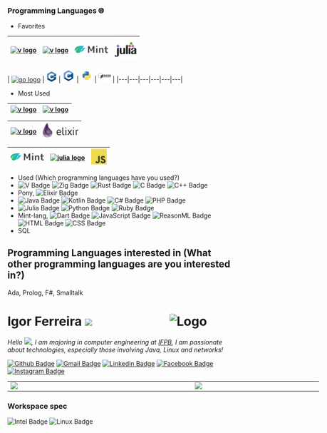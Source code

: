 ### Programming Languages 🌐
- Favorites

| [<img src="https://raw.githubusercontent.com/vlang/v-logo/master/dist/v-logo.svg?sanitize=true" alt="v logo" width="35">](https://vlang.io/) | [<img src="https://www.ponylang.io/images/logo.png" alt="v logo" width="50">](https://www.ponylang.io/) | [<img src="https://raw.githubusercontent.com/mint-lang/mint/master/src/assets/mint-logo.svg" alt="v logo" width="75">](https://www.mint-lang.com/) | [<img src="https://raw.githubusercontent.com/github/explore/cfd26557025b2ccaa2d3d25f3e518e29ebea05c5/topics/julia/julia.png" alt="julia logo" width="50">](https://julialang.org/) |
|---|---|---|---|

| [<img src="https://raw.githubusercontent.com/Delta456/Delta456/master/img/golang.png" alt="go logo" width="38">](https://golang.org/) | [<img src="https://raw.githubusercontent.com/github/explore/80688e429a7d4ef2fca1e82350fe8e3517d3494d/topics/cpp/cpp.png" alt="cpp logo" width="24">](https://isocpp.org/)  |  [<img src="https://raw.githubusercontent.com/github/explore/80688e429a7d4ef2fca1e82350fe8e3517d3494d/topics/c/c.png" alt="c logo" width="28">](http://www.open-std.org/jtc1/sc22/wg14/) |  [<img src="https://raw.githubusercontent.com/github/explore/80688e429a7d4ef2fca1e82350fe8e3517d3494d/topics/python/python.png" alt="python logo" width="28">](https://www.python.org/) | [<img src="https://raw.githubusercontent.com/github/explore/80688e429a7d4ef2fca1e82350fe8e3517d3494d/topics/bash/bash.png" alt="bash logo" width="28">](https://www.gnu.org/software/bash/)  |
|---|---|---|---|---|---|

- Most Used

| [<img src="https://raw.githubusercontent.com/vlang/v-logo/master/dist/v-logo.svg?sanitize=true" alt="v logo" width="35">](https://vlang.io/) | [<img src="https://camo.githubusercontent.com/99f388a65a6eed1d03fc9bc24c983debcb2445e07f53af825e28e69c049a6912/68747470733a2f2f7a69676c616e672e6f72672f7a69672d6c6f676f2e737667" alt="v logo" width="50">](https://ziglang.org/) |
|---|---|

| [<img src="https://www.ponylang.io/images/logo.png" alt="v logo" width="50">](https://www.ponylang.io/) | [<img src="https://raw.githubusercontent.com/elixir-lang/elixir-lang.github.com/master/images/logo/logo.png" alt="v logo" width="80">](https://elixir-lang.org/) |
|---|---|

| [<img src="https://raw.githubusercontent.com/mint-lang/mint/master/src/assets/mint-logo.svg" alt="v logo" width="75">](https://www.mint-lang.com/) | [<img src="https://github.com/dart-lang/site-shared/blob/master/src/_assets/image/dart/logo%2Btext/vertical/default.svg" alt="julia logo" width="26">](https://dartpad.dev/) | [<img src="https://raw.githubusercontent.com/github/explore/80688e429a7d4ef2fca1e82350fe8e3517d3494d/topics/javascript/javascript.png" alt="js logo" width="35">](https://www.mint-lang.com/) |
|---|---|---|

- Used (Which programming languages have you used?)
- ![V Badge](https://img.shields.io/badge/V-%23ED8B00.svg?&style=for-the-badge&logo=v) ![Zig Badge](https://img.shields.io/badge/Zig-%23ED8B00.svg?&style=for-the-badge&logo=zig) ![Rust Badge](https://img.shields.io/badge/Rust-%23ED8B00.svg?&style=for-the-badge&logo=rust) ![C Badge](https://img.shields.io/badge/c%20-%2300599C.svg?&style=for-the-badge&logo=c&logoColor=white) ![C++ Badge](https://img.shields.io/badge/C++-%23ED8B00.svg?&style=for-the-badge&logo=Cplusplus)
- Pony, ![Elixir Badge](https://img.shields.io/badge/Elixir-%23ED8B00.svg?&style=for-the-badge&logo=Elixir)
- ![Java Badge](https://img.shields.io/badge/java-%23ED8B00.svg?&style=for-the-badge&logo=java&logoColor=white) ![Kotlin Badge](https://img.shields.io/badge/Kotlin-%23ED8B00.svg?&style=for-the-badge&logo=Kotlin) ![C# Badge](https://img.shields.io/badge/C\#-%23ED8B00.svg?&style=for-the-badge&logo=C#) ![PHP Badge](https://img.shields.io/badge/PHP-%23ED8B00.svg?&style=for-the-badge&logo=PHP)
- ![Julia Badge](https://img.shields.io/badge/Julia-%23ED8B00.svg?&style=for-the-badge&logo=julia) ![Python Badge](https://img.shields.io/badge/python%20-%2314354C.svg?&style=for-the-badge&logo=python) ![Ruby Badge](https://img.shields.io/badge/Ruby-%23ED8B00.svg?&style=for-the-badge&logo=ruby)
- Mint-lang, ![Dart Badge](https://img.shields.io/badge/Dart-%23ED8B00.svg?&style=for-the-badge&logo=dart) ![JavaScript Badge](https://img.shields.io/badge/JavaScript-%23ED8B00.svg?&style=for-the-badge&logo=JavaScript) ![ReasonML Badge](https://img.shields.io/badge/ReasonML-%23ED8B00.svg?&style=for-the-badge&logo=Reason) ![HTML Badge](https://img.shields.io/badge/HTML-%23ED8B00.svg?&style=for-the-badge&logo=HTML5) ![CSS Badge](https://img.shields.io/badge/CSS-%23ED8B00.svg?&style=for-the-badge&logo=CSS3)
- SQL

## Programming Languages interested in (What other programming languages are you interested in?)
Ada, Prolog, F#, Smalltalk

<img src="https://media.giphy.com/media/M9gbBd9nbDrOTu1Mqx/giphy.gif" width="140" alt="Logo" align="right" /> Igor Ferreira <img src="https://media.giphy.com/media/VgCDAzcKvsR6OM0uWg/giphy.gif" width="50">
=====

<p><em>Hello <img src="https://media.giphy.com/media/hvRJCLFzcasrR4ia7z/giphy.gif" width="20px">, I am majoring in computer engineering at <a href="https://www.ifpb.edu.br/campinagrande">IFPB</a>, I am passionate about technologies, especially those involving Java, Linux and networks!
</em></p>

[![Github Badge](https://img.shields.io/badge/github-%23100000.svg?&style=for-the-badge&logo=github&logoColor=white&link=mailto:https://github.com/Joshaby)](https://github.com/Joshaby)
[![Gmail Badge](https://img.shields.io/badge/gmail-D14836?&style=for-the-badge&logo=gmail&logoColor=white&link=mailto:josehenriquebrito55@gmail.com)](josehenriquebrito55@gmail.com/)
[![Linkedin Badge](https://img.shields.io/badge/linkedin-%230077B5.svg?&style=for-the-badge&logo=linkedin&logoColor=white&link=mailto:https://www.linkedin.com/in/jos%C3%A9-henrique-azevedo-de-brito-a305761b2/)](https://www.linkedin.com/in/jos%C3%A9-henrique-azevedo-de-brito-a305761b2/)
[![Facebook Badge](https://img.shields.io/badge/facebook-%231877F2.svg?&style=for-the-badge&logo=facebook&logoColor=white&link=mailto:https://www.facebook.com/Joshaby707)](https://www.facebook.com/Joshaby707/)
[![Instagram Badge](https://img.shields.io/badge/instagram-%23E4405F.svg?&style=for-the-badge&logo=instagram&logoColor=white&link=mailto:https://www.instagram.com/josehenrique707/)](https://www.instagram.com/josehenrique707/)

<center>
  <table style="width: 700px; align='right';" >
        <td><img width="400px" align="left" src="https://github-readme-stats.vercel.app/api/top-langs/?username=joshaby&layout=compact" /></td>
        <td><img width="495px" align="left" src="https://github-readme-stats.vercel.app/api?username=joshaby&show_icons=true&bg_color=FFF&text_color=000&title_color=14274e&icon_color=394867" /></td>  
  </table>
</center>

### Workspace spec

![Intel Badge](https://img.shields.io/badge/intel-core%20i5%208th-%230071C5.svg?&style=for-the-badge&logo=intel&logoColor=white)
![Linux Badge](https://img.shields.io/badge/KDE_Neon_5.20-Samsung%20x30%20-%230078D6.svg?&style=for-the-badge&logo=linux&logoColor=white)
